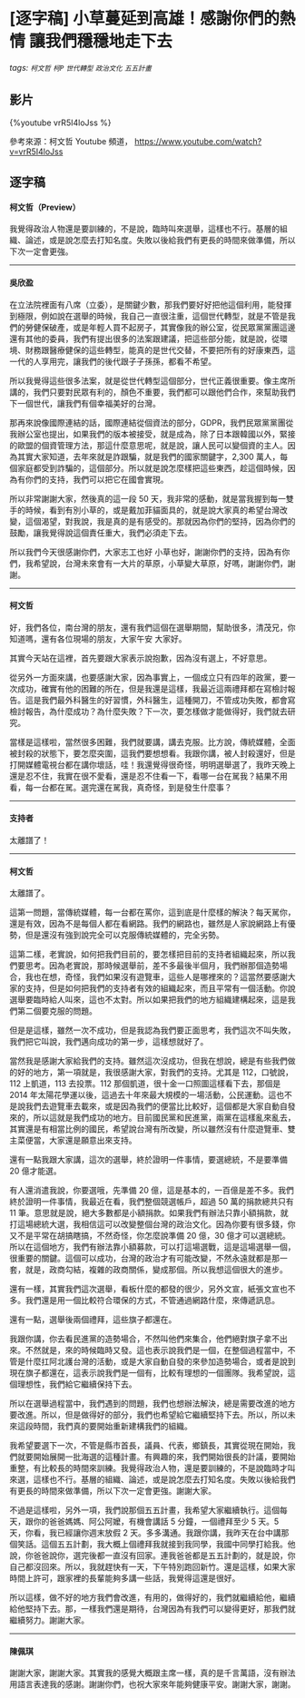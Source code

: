 # [逐字稿] 小草蔓延到高雄！感謝你們的熱情 讓我們穩穩地走下去

###### tags: `柯文哲` `柯P` `世代轉型` `政治文化` `五五計畫`

## 影片

{%youtube vrR5I4loJss %}

參考來源：柯文哲 Youtube 頻道， https://www.youtube.com/watch?v=vrR5I4loJss


## 逐字稿

#### 柯文哲（Preview）

我覺得政治人物還是要訓練的，不是說，臨時叫來選舉，這樣也不行。基層的組織、論述，或是說怎麼去打知名度。失敗以後給我們有更長的時間來做準備，所以下次一定會更強。

---

#### 吳欣盈

在立法院裡面有八席（立委），是關鍵少數，那我們要好好把他這個利用，能發揮到極限，例如說在選舉的時候，我自己一直很注重，這個世代轉型，就是不管是我們的勞健保破產，或是年輕人買不起房子，其實像我的辦公室，從民眾黨黨團這邊還有其他的委員，我們有提出很多的法案跟建議，把這些部分能，就是說，從環境、財務跟醫療健保的這些轉型，能真的是世代交替，不要把所有的好康東西，這一代的人享用完，讓我們的後代跟子子孫孫，都看不希望。

所以我覺得這些很多法案，就是從世代轉型這個部分，世代正義很重要。像主席所講的，我們只要對民眾有利的，顏色不重要，我們都可以跟他們合作，來幫助我們下一個世代，讓我們有個幸福美好的台灣。

那再來說像國際連結的話，國際連結從個資法的部分，GDPR，我們民眾黨黨團從我辦公室也提出，如果我們的版本被接受，就是成為，除了日本跟韓國以外，緊接的歐盟的個資管理方法，那這什麼意思呢，就是說，讓人民可以變個資的主人。因為其實大家知道，去年來就是詐跟騙，就是我們的國家關鍵字，2,300 萬人，每個家庭都受到詐騙的，這個部分。所以就是說怎麼樣把這些東西，趁這個時候，因為有你們的支持，我們可以把它在國會實現。

所以非常謝謝大家，然後真的這一段 50 天，我非常的感動，就是當我握到每一雙手的時候，看到有別小草的，或是戴加菲貓面具的，就是說大家真的希望台灣改變，這個渴望，對我說，我是真的是有感受的。那就因為你們的堅持，因為你們的鼓勵，讓我覺得說這個責任重大，我們必須走下去。

所以我們今天很感謝你們，大家志工也好 小草也好，謝謝你們的支持，因為有你們，我希望說，台灣未來會有一大片的草原，小草變大草原，好嗎，謝謝你們，謝謝。

---

#### 柯文哲

好，我們各位，南台灣的朋友，還有我們這個在選舉期間，幫助很多，清茂兄，你知道嗎，還有各位現場的朋友，大家午安 大家好。

其實今天站在這裡，首先要跟大家表示說抱歉，因為沒有選上，不好意思。

從另外一方面來講，也要感謝大家，因為事實上，一個成立只有四年的政黨，要一次成功，確實有他的困難的所在，但是我還是這樣，我最近這兩禮拜都在寫檢討報告。這是我們最外科醫生的好習慣，外科醫生，這種開刀，不管成功失敗，都會寫檢討報告，為什麼成功？為什麼失敗？下一次，要怎樣做才能做得好，我們就去研究。

當樣是這樣啦，當然很多困難，我們就要講，講去克服。比方說，傳統媒體，全面被封殺的狀態下，要怎麼突圍，這我們要想想看。我跟你講，被人封殺還好，但是打開媒體電視台都在講你壞話，哇！我還覺得很奇怪，明明選舉選了，我昨天晚上還是忍不住，我實在很不愛看，還是忍不住看一下，看哪一台在駡我？結果不用看，每一台都在駡。選完還在駡我，真奇怪，到是發生什麼事？

---

#### 支持者

太離譜了！

---

#### 柯文哲

太離譜了。

這第一問題，當傳統媒體，每一台都在罵你，這到底是什麼樣的解決？每天駡你，還是有效，因為不是每個人都在看網路。我們的網路也，雖然是人家說網路上有優勢，但是還沒有強到說完全可以克服傳統媒體的，完全劣勢。

這第二樣，老實說，如何把我們目前的，要怎樣把目前的支持者組織起來，所以我們要思考。因為老實說，那時候選舉前，差不多最後半個月，我們辦那個造勢場合，我也在想，奇怪，我們如果沒有遊覽車，這些人是哪裡來的？這當然要感謝大家的支持，但是如何把我們的支持者有效的組織起來，而且平常有一個活動。你說選舉要臨時給人叫來，這也不太對。所以如果把我們的地方組織建構起來，這是我們第二個要克服的問題。

但是是這樣，雖然一次不成功，但是我認為我們要正面思考，我們這次不叫失敗，我們把它叫說，我們邁向成功的第一步，這樣想就好了。

當然我是感謝大家給我們的支持。雖然這次沒成功，但我在想說，總是有些我們做的好的地方，第一項就是，我很感謝大家，對我們的支持。尤其是 112，口號說，112 上凱道，113 去投票。112 那個凱道，很十金一口照圖這樣看下去，那個是 2014 年太陽花學運以後，這過去十年來最大規模的一場活動，公民運動。這也不是說我們去遊覽車去載來，或是因為我們的便當比比較好，這個都是大家自動自發來的，所以這就是我們成功的地方。目前國民黨和民進黨，兩黨在這樣亂來亂去，其實還是有相當比例的國民，希望說台灣有所改變，所以雖然沒有什麼遊覽車、雙主菜便當，大家還是願意出來支持。

還有一點我跟大家講，這次的選舉，終於證明一件事情，要選總統，不是要準備 20 億才能選。

有人還消遣我說，你要選哦，先準備 20 億，這是基本的，一百億是差不多。我們終於證明一件事情，我最近在看，我們整個競選帳戶，超過 50 萬的捐款總共只有 11 筆。意思就是說，絕大多數都是小額捐款。如果我們有辦法只靠小額捐款，就打這場總統大選，我相信這可以改變整個台灣的政治文化。因為你要有很多錢，你又不是平常在胡搞瞎搞，不然奇怪，你怎麼說準備 20 億，30 億才可以選總統。所以在這個地方，我們有辦法靠小額募款，可以打這場選戰，這是這場選舉一個，很重要的關鍵。這個可以成功，台灣的政治才有可能改變，不然永遠就都是那一套，就是，政商勾結，複雜的政商關係，變成那個。所以我想這個很大的進步。

還有一樣，其實我們這次選舉，看板什麼的都發的很少，另外文宣，紙張文宣也不多。我們還是用一個比較符合環保的方式，不管通過網路什麼，來傳遞訊息。

還有一點，選舉後兩個禮拜，這些旗子都還在。

我跟你講，你去看民進黨的造勢場合，不然叫他們來集合，他們絕對旗子拿不出來。不然就是，來的時候臨時又發。這也表示說我們是一個，在整個過程當中，不管是什麼扛阿北護台灣的活動，或是大家自動自發的來參加造勢場合，或者是說到現在旗子都還在，這表示說我們是一個有，比較有理想的一個團隊。我希望說，這個理想性，我們給它繼續保持下去。

所以在選舉過程當中，我們遇到的問題，我們也想辦法解決，總是需要改進的地方要改進。所以，但是做得好的部分，我們也希望給它繼續堅持下去。所以，所以未來這段時間，我們真的要開始重新建構我們的組織。

我希望要選下一次，不管是縣市首長，議員、代表，鄉鎮長，其實從現在開始，我們就要開始展開一批海選的這種計畫。有興趣的來，我們開始很長的計議，要開始重整，有比較長的時間來訓練。我覺得政治人物，還是要訓練的，不是說臨時才叫來選，這樣也不行。基層的組織、論述，或是說怎麼去打知名度。失敗以後給我們有更長的時間來做準備，所以下次一定會更強。謝謝大家。

不過是這樣啦，另外一項，我們說那個五五計畫，我希望大家繼續執行。這個每天，跟你的爸爸媽媽、阿公阿嬤，有機會講話 5 分鐘，一個禮拜至少 5 天。5 天，你看，我已經讓你週末放假 2 天。多多溝通。我跟你講，我昨天在台中講那個笑話。這個五五計劃，我大概上個禮拜我就接到我同學，我國中同學打給我。他說，你爸爸說你，選完後都一直沒有回家。連我爸爸都是五五計劃的，就是說，你自己都沒回來。所以，我就趕快有一天，下午特別跑回新竹。還是這樣，如果大家時間上許可，跟家裡的長輩能夠多講一些話，我覺得這還是很好。

所以這樣，做不好的地方我們會改進，有用的，做得好的，我們就繼續給他，繼續給他堅持下去。那，一樣我們還是期待，台灣因為有我們可以變得更好，那我們就繼續努力。謝謝大家。

---

#### 陳佩琪

謝謝大家，謝謝大家。其實我的感覺大概跟主席一樣，真的是千言萬語，沒有辦法用語言表達我的感謝。謝謝你們，也祝大家來年能夠健康平安。謝謝大家，謝謝。

